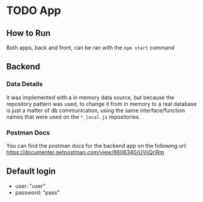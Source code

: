 # TODO App

## How to Run

Both apps, back and front, can be ran with the `npm start` command

## Backend

### Data Details

It was implemented with a in memory data source, but because the repository pattern was used, to change it from in memory to a real database is just a matter of db communication, using the same interface/function names that were used on the `*_local.js` repositories.

### Postman Docs

You can find the postman docs for the backend app on the following url:
https://documenter.getpostman.com/view/8606340/UVsQriRm

## Default login

- user: "user"
- password: "pass"
